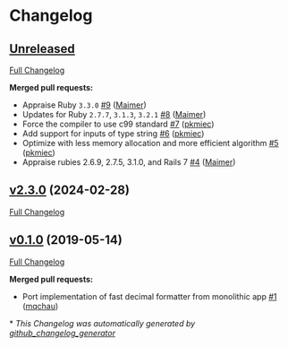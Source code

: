 # Changelog

## [Unreleased](https://github.com/appfolio/ae_fast_decimal_formatter/tree/HEAD)

[Full Changelog](https://github.com/appfolio/ae_fast_decimal_formatter/compare/v2.3.0...HEAD)

**Merged pull requests:**

- Appraise Ruby `3.3.0` [\#9](https://github.com/appfolio/ae_fast_decimal_formatter/pull/9) ([Maimer](https://github.com/Maimer))
- Updates for Ruby `2.7.7`, `3.1.3`, `3.2.1` [\#8](https://github.com/appfolio/ae_fast_decimal_formatter/pull/8) ([Maimer](https://github.com/Maimer))
- Force the compiler to use c99 standard [\#7](https://github.com/appfolio/ae_fast_decimal_formatter/pull/7) ([pkmiec](https://github.com/pkmiec))
- Add support for inputs of type string [\#6](https://github.com/appfolio/ae_fast_decimal_formatter/pull/6) ([pkmiec](https://github.com/pkmiec))
- Optimize with less memory allocation and more efficient algorithm [\#5](https://github.com/appfolio/ae_fast_decimal_formatter/pull/5) ([pkmiec](https://github.com/pkmiec))
- Appraise rubies 2.6.9, 2.7.5, 3.1.0, and Rails 7 [\#4](https://github.com/appfolio/ae_fast_decimal_formatter/pull/4) ([Maimer](https://github.com/Maimer))

## [v2.3.0](https://github.com/appfolio/ae_fast_decimal_formatter/tree/v2.3.0) (2024-02-28)

[Full Changelog](https://github.com/appfolio/ae_fast_decimal_formatter/compare/v0.1.0...v2.3.0)

## [v0.1.0](https://github.com/appfolio/ae_fast_decimal_formatter/tree/v0.1.0) (2019-05-14)

[Full Changelog](https://github.com/appfolio/ae_fast_decimal_formatter/compare/d2d24081475820155012f3f8678e247ef1e77a00...v0.1.0)

**Merged pull requests:**

- Port implementation of fast decimal formatter from monolithic app [\#1](https://github.com/appfolio/ae_fast_decimal_formatter/pull/1) ([mqchau](https://github.com/mqchau))



\* *This Changelog was automatically generated by [github_changelog_generator](https://github.com/github-changelog-generator/github-changelog-generator)*

